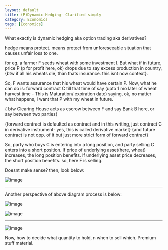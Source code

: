 ```yaml
---
layout: default
title: (P)Dynamic Hedging- Clarified simply
category: Economics
tags: [Economics]
---
```

What exactly is dynamic hedging aka option trading aka derivatives?

hedge means protect. means protect from unforeseeable situation that causes unfair loss to one.

for eg. a farmer F seeds wheat with some investment I. But what if in future, price P (p for profit here, ok) drops due to say excess production in country, {btw if all his wheats die, than thats insurance. this isnt now context}.

So, F wants assurance that his wheat would have certain P. Now, what he can do is: forward contract C till that time of say (upto 1 mo later of wheat harvest time - This is Maturation/ expiration date) saying, ok, no matter what happens, I want that P with my wheat in future. 

{ btw Clearing House acts as escrow between F and say Bank B here, or say between two parties}

{forward contract is defaulted as contract and in this writing, just contract C in derivative instrument- yes, this is called derivative market} {and future contract is not opp. of it but just more strict form of forward contract}

So, party who buys C is entering into a long position, and party selling C enters into a short position. If price of underlying asset(here, wheat) increases, the long position benefits. If underlying asset price decreases, the short position benefits. so, here F is selling. 

Doesnt make sense? then, look below:

![image](https://github.com/user-attachments/assets/2214d554-0ce6-4a97-bbfd-c5ec60eb2dea)

----
Another perspective of above diagram process is below:

![image](https://github.com/user-attachments/assets/eb2363c8-0946-4b8f-8a72-629cf893f737)

![image](https://github.com/user-attachments/assets/f1544f4a-247d-42b1-a8c6-28ea0d174f5c)

---
![image](https://github.com/user-attachments/assets/6c33b83c-e08c-4543-8f4a-12c35f41156a)

Now, how to decide what quantity to hold, n when to sell which. Premium stuff material.

























